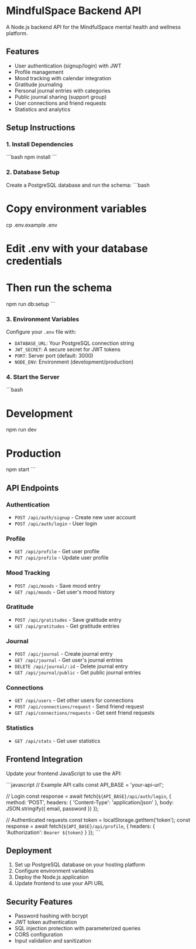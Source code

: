 # MindfulSpace Backend API

A Node.js backend API for the MindfulSpace mental health and wellness platform.

## Features

- User authentication (signup/login) with JWT
- Profile management
- Mood tracking with calendar integration
- Gratitude journaling
- Personal journal entries with categories
- Public journal sharing (support group)
- User connections and friend requests
- Statistics and analytics

## Setup Instructions

### 1. Install Dependencies
\`\`\`bash
npm install
\`\`\`

### 2. Database Setup
Create a PostgreSQL database and run the schema:
\`\`\`bash
# Copy environment variables
cp .env.example .env

# Edit .env with your database credentials
# Then run the schema
npm run db:setup
\`\`\`

### 3. Environment Variables
Configure your `.env` file with:
- `DATABASE_URL`: Your PostgreSQL connection string
- `JWT_SECRET`: A secure secret for JWT tokens
- `PORT`: Server port (default: 3000)
- `NODE_ENV`: Environment (development/production)

### 4. Start the Server
\`\`\`bash
# Development
npm run dev

# Production
npm start
\`\`\`

## API Endpoints

### Authentication
- `POST /api/auth/signup` - Create new user account
- `POST /api/auth/login` - User login

### Profile
- `GET /api/profile` - Get user profile
- `PUT /api/profile` - Update user profile

### Mood Tracking
- `POST /api/moods` - Save mood entry
- `GET /api/moods` - Get user's mood history

### Gratitude
- `POST /api/gratitudes` - Save gratitude entry
- `GET /api/gratitudes` - Get gratitude entries

### Journal
- `POST /api/journal` - Create journal entry
- `GET /api/journal` - Get user's journal entries
- `DELETE /api/journal/:id` - Delete journal entry
- `GET /api/journal/public` - Get public journal entries

### Connections
- `GET /api/users` - Get other users for connections
- `POST /api/connections/request` - Send friend request
- `GET /api/connections/requests` - Get sent friend requests

### Statistics
- `GET /api/stats` - Get user statistics

## Frontend Integration

Update your frontend JavaScript to use the API:

\`\`\`javascript
// Example API calls
const API_BASE = 'your-api-url';

// Login
const response = await fetch(`${API_BASE}/api/auth/login`, {
  method: 'POST',
  headers: { 'Content-Type': 'application/json' },
  body: JSON.stringify({ email, password })
});

// Authenticated requests
const token = localStorage.getItem('token');
const response = await fetch(`${API_BASE}/api/profile`, {
  headers: { 'Authorization': `Bearer ${token}` }
});
\`\`\`

## Deployment

1. Set up PostgreSQL database on your hosting platform
2. Configure environment variables
3. Deploy the Node.js application
4. Update frontend to use your API URL

## Security Features

- Password hashing with bcrypt
- JWT token authentication
- SQL injection protection with parameterized queries
- CORS configuration
- Input validation and sanitization
